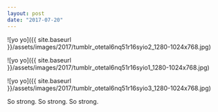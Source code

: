 ```yaml
---
layout: post
date: "2017-07-20"
---
```


![yo yo]({{ site.baseurl }}/assets/images/2017/tumblr_otetal6nq51r16syio2_1280-1024x768.jpg)

![yo yo]({{ site.baseurl }}/assets/images/2017/tumblr_otetal6nq51r16syio1_1280-1024x768.jpg)

![yo yo]({{ site.baseurl }}/assets/images/2017/tumblr_otetal6nq51r16syio3_1280-1024x768.jpg)

So strong. So strong. So strong.
